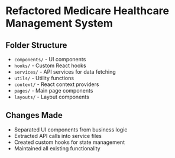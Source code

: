 # Refactored Medicare Healthcare Management System

## Folder Structure

- `components/` - UI components
- `hooks/` - Custom React hooks
- `services/` - API services for data fetching
- `utils/` - Utility functions
- `context/` - React context providers
- `pages/` - Main page components
- `layouts/` - Layout components

## Changes Made

- Separated UI components from business logic
- Extracted API calls into service files
- Created custom hooks for state management
- Maintained all existing functionality

